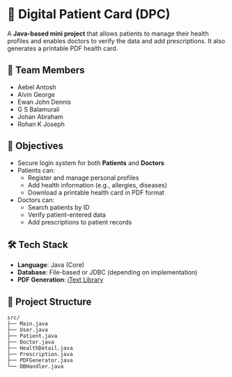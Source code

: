 
# 🏥 Digital Patient Card (DPC)

A **Java-based mini project** that allows patients to manage their health profiles and enables doctors to verify the data and add prescriptions. It also generates a printable PDF health card.

## 👥 Team Members

- Aebel Antosh  
- Alvin George  
- Ewan John Dennis  
- G S Balamurali  
- Johan Abraham  
- Rohan K Joseph  

## 🎯 Objectives

- Secure login system for both **Patients** and **Doctors**
- Patients can:
  - Register and manage personal profiles
  - Add health information (e.g., allergies, diseases)
  - Download a printable health card in PDF format
- Doctors can:
  - Search patients by ID
  - Verify patient-entered data
  - Add prescriptions to patient records

## 🛠️ Tech Stack

- **Language**: Java (Core)
- **Database**: File-based or JDBC (depending on implementation)
- **PDF Generation**: [iText Library](https://itextpdf.com/en)

## 📁 Project Structure

```plaintext
src/
├── Main.java
├── User.java
├── Patient.java
├── Doctor.java
├── HealthDetail.java
├── Prescription.java
├── PDFGenerator.java
└── DBHandler.java
